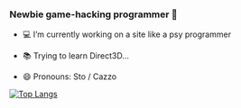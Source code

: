 ### Newbie game-hacking programmer 👋

- 💻 I’m currently working on a site like a psy programmer

- :books: Trying to learn Direct3D...

- 😄 Pronouns: Sto / Cazzo

<!--
**marcoigorr/marcoigorr** is a ✨ _special_ ✨ repository because its `README.md` (this file) appears on your GitHub profile.

Here are some ideas to get you started:

- 🔭 I’m currently working on ...
- 🌱 I’m currently learning ...
- 👯 I’m looking to collaborate on ...
- 🤔 I’m looking for help with ...
- 💬 Ask me about ...
- 📫 How to reach me: ...
- 😄 Pronouns: ...
- ⚡ Fun fact: ...
-->



[![Top Langs](https://github-readme-stats.vercel.app/api/top-langs/?username=marcoigorr&layout=compact)](https://github.com/marcoigorr)
